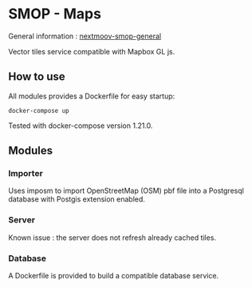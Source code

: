 # SMOP - Maps

General information : [nextmoov-smop-general](https://github.com/nextmoov/nextmoov-smop-general)

Vector tiles service compatible with Mapbox GL js.

## How to use

All modules provides a Dockerfile for easy startup:

```
docker-compose up
```

Tested with docker-compose version 1.21.0.


## Modules

### Importer

Uses imposm to import OpenStreetMap (OSM) pbf file into a Postgresql database with Postgis extension enabled.

### Server

Known issue : the server does not refresh already cached tiles.

### Database

A Dockerfile is provided to build a compatible database service.

